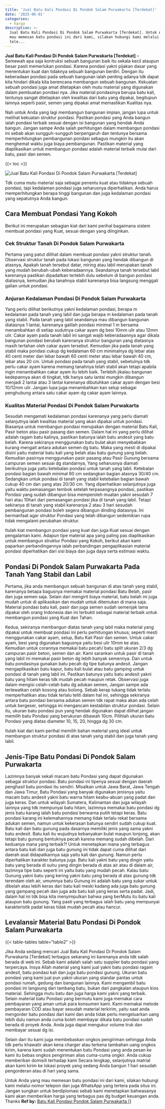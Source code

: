 ```yaml
---
title: 'Jual Batu Kali Pondasi Di Pondok Salam Purwakarta [Terdekat]'
date: '2025-06-01'
categories:
  - harga
description: >-
  Jual Batu Kali Pondasi Di Pondok Salam Purwakarta [Terdekat]. Untuk Anda yang
  mau memesan batu pondasi ini dari kami, silakan hubungi kami melalui nomor
  tele...
---
```


**Jual Batu Kali Pondasi Di Pondok Salam Purwakarta \[Terdekat\]** – Semewah apa saja kontruksi sebuah bangunan baik itu sekala kecil ataupun besar pasti memerlukan pondasi. Karena pondasi yakni pijakan dasar yang menentukan kuat dan tidaknya sebuah bangunan berdiri. Dengan itu keberadaan pondasi pada sebuah bangunan ialah penting adanya tdk dapat kita hindari dikala kita berencana membangun sebuah bangunan. Kekuatan sebuah pondasi juga amat ditetapkan oleh mutu material yang digunakan dalam pembuatan pondasi nya. Jika material pondasinya berupa batu kali, tentunya sangat ditetapkan oleh kwalitas dari batu yang dipakai, begitupun lainnya seperti pasir, semen yang dipakai amat memastikan Kualitas nya.

Nah untuk Anda yang lagi membangun bangunan impian, jangan lupa untuk melihat kekuatan struktur pondasi. Pastikan pondasi yang Anda bangun ialah pondasi terbaik sesuai dengan isi bangunan yang hendak Anda bangun. Jangan sampe Anda salah perhitungan dalam membangun pondasi ini sebab akan sungguh-sungguh berpengaruh dan tentunya bersama memperhitungkan pembangunan pondasi sebagus mungkin itu akan menghemat waktu juga biaya pembangunan. Pastikan material yang diaplikasikan untuk membangun pondasi adalah material terbaik mulai dari batu, pasir dan semen.

{{< toc >}}

![Jual Batu Kali Pondasi Di Pondok Salam Purwakarta [Terdekat]](/images/jual-batu-kali-25.png)

Tdk cuma mutu material saja sebagai penentu kuat atau tidaknya sebuah pondasi, tapi kedalaman pondasi juga seharusnya diperhatikan. Anda harus memperhitungkan berapa tinggi bangunan dan juga kedalaman pondasi yang sepatutnya Anda bangun.

## Cara Membuat Pondasi Yang Kokoh

Berikut ini merupakan sebagian kiat dari kami perihal bagaimana sistem membuat pondasi yang Kuat, sesuai dengan yang diinginkan.

### Cek Struktur Tanah Di Pondok Salam Purwakarta

Pertama yang patut dilihat dalam membuat pondasi yakni struktur tanah. Observasi struktur tanah pada lokasi bangunan yang hendak dibangun di atasnya, Apakah tanah tersebut datar, miring atau labil merupakan tanah yang mudah berubah-ubah keberadaannya. Seandainya tanah tersebut labil karenanya pastikan dipadatkan terlebih dulu sebelum di bangun pondasi diatasnya, kemudian jika tanahnya stabil karenanya bisa langsung menggali galian untuk pondasi.

### Anjuran Kedalaman Pondasi Di Pondok Salam Purwakarta

Yang perlu dilihat berikutnya yakni kedalaman pondasi, berapa m kedalaman pada tanah yang labil dan juga berapa m kedalaman pada tanah yang stabil. Pada tanah yang labil seandainya mau dibangun bangunan diatasnya 1 lantai, karenanya galilah pondasi minimal 1 m bersama menambahkan di setiap sudutnya cakar ayam dg besi 10mm ulir atau 12mm ulir. Cakar ayam pada tanah labil ini sangat wajib keberadaannya agar dikala bangunan pondasi berubah karenanya struktur bangunan yang diatasnya masih tertahan oleh cakar ayam tersebut. Kemudian jika pada tanah yang stabil maka pondasi cukup dg kedalaman 60 cm minimalnya dg lebar atas 40 centi meter dan lebar bawah 60 centi meter atau lebar bawah 40 cm, lebar atas 20 cm. Untuk pondasi pada tanah yang stabil, sebetulnya tdk perlu cakar ayam karena memang tanahnya telah stabil akan tetapi apabila ingin menambahkan cakar ayam itu lebih baik. Terlebih jikalau bangunan kedepannya akan di tingkat, tdk hanya satu lantai mungkin dibangun menjadi 2 lantai atau 3 lantai karenanya dibutuhkan cakar ayam dengan besi 10/12mm ulir. Jangan lupa juga menambahkan kan selup sebagai penghubung antara satu cakar ayam dg cakar ayam lainnya.

### Kualitas Material Pondasi Di Pondok Salam Purwakarta

Sesudah mengamati kedalaman pondasi karenanya yang perlu diamati selanjutnya ialah kwalitas material yang akan dipakai untuk pondasi. Biasanya untuk membangun pondasi merupakan dengan material Batu Kali, Pasir beton atau pasir pasang dan semen. Dalam hal ini yang perlu dilihat adalah ragam batu kalinya, pastikan batunya ialah batu andesit yang batu belah. Karena sekiranya menggunakan batu bulat akan menyebabkan kurang mengait antara adukan semen dg batu. Maka yang mesti di dipakai disini yaitu material batu kali yang belah atau batu gunung yang belah. Kemudian pasirnya menggunakan pasir pasang atau Pasir Gunung bersama campuran semen sesuai dg standarnya, Yang seharusnya diamati berikutnya juga yaitu ketebalan pondasi untuk tanah yang labil. Ketebalan pondasi bagian bawah minimal 60 cm sedangkan bagian atasnya 30/40 cm. Sedangkan untuk pondasi di tanah yang stabil ketebalan bagian bawah cukup 40 cm dan yang atas 20/30 cm. Yang diperhatikan selanjutnya juga yaitu waktu pemasangan tembok setelah terpasangnya pondasi, pastikan Pondasi yang sudah dibangun bisa memperoleh muatan yakni sesudah 7 hari atau 10hari dari pemasangan pondasi jika di tanah yang labil. Tetapi sekiranya di tanah yang stabil karenanya 2 atau 3 hari sesudah pembangunan pondasi boleh segera dibangun dinding diatasnya. Ini bermanfaat agar struktur Pondasi yang telah dibangun sedemikian rupa tidak mengalami perubahan struktur.

Itulah kiat membangun pondasi yang kuat dan juga Kuat sesuai dengan pengalaman kami. Adapun tipe material apa yang paling pas diaplikasikan untuk membangun struktur Pondasi yang Kokoh, berikut akan kami paparkan perbandingannya ialah perbandingan pengaplikasian material pondasi diperhatikan dari sisi biaya dan juga daya serta estimasi waktu.

## Pondasi Di Pondok Salam Purwakarta Pada Tanah Yang Stabil dan Labil

Pertama, jika anda membangun sebuah bangunan di atas tanah yang stabil, karenanya betapa bagusnya memakai material pondasi Batu Belah, pasir dan juga semen saja. Selain dari mengirit biaya material, batu belah ini juga mudah untuk di aplikasikan dan mudah untuk ditemukan di mana saja. Material pondasi batu kali, pasir dan juga semen sudah semenjak lama dipakai oleh orang Indonesia dan ini terbukti sebagai material terbaik untuk membangun pondasi yang Kuat dan Tahan.

Kedua, sekiranya membangun diatas tanah yang labil maka material yang dipakai untuk membuat pondasi ini perlu perhitungan khusus; seperti mesti menggunakan cakar ayam, selup, Batu Kali Pasir dan semen. Untuk cakar ayam, besi yang digunakan bagusnya yaitu besi ulir 10mm ke atas. Kemudian untuk corannya memakai batu pecah/ batu split ukuran 2/3 dg campuran pasir beton, semen dan air. Kami sarankan untuk pasir di tanah yang labil ini memakai pasir beton dg lebih banyak semennya. Dan untuk batu pondasinya gunakan batu pecah dg tipe batunya andesit. Jangan mengaplikasikan batu kapur, batu kali bulat atau batu gamping untuk pondasi di tanah yang labil ini. Pastikan batunya yaitu batu andesit yakni batu yang hitam keras tdk mudah pecah maupun retak. Observasi juga dalam mengisi celah-celah batu dg adukan semen, Jangan sampe ada terlewatkan celah kosong atau bolong. Sebab kerap tukang tidak terlalu memperhatikan atau tidak terlalu teliti dalam hal ini, sehingga sekiranya antara batu pondasi bersama adukan semen tdk rapat maka akan ada celah untuk bergeser, sehingga ini mengancam kestabilan struktur pondasi. Selain itu, ukuran batu pondasi pun yang hendak digunakan dapat dilihat jangan memilih batu Pondasi yang berukuran dibawah 10cm. Pilihlah ukuran batu Pondasi yang diatas diameter 10, 15, 20, hingga dg 30 cm.

Itulah kiat dari kami perihal memilih bahan material yang ideal untuk membangun struktur pondasi di atas tanah yang stabil dan juga tanah yang labil.

## Jenis-Tipe Batu Pondasi Di Pondok Salam Purwakarta

Lazimnya banyak sekali macam batu Pondasi yang dapat digunakan sebagai struktur pondasi. Batu pondasi ini tipenya sesuai dengan daerah penghasil batu pondasi itu sendiri. Misalkan untuk Jawa Barat, Jawa Tengah dan Jawa Timur, Batu Pondasi yang banyak digunakan jenisnya yaitu macam batu andesit yakni batu warna hitam keabu-abuan yang padat dan juga keras. Dan untuk wilayah Sumatera, Kalimantan dan juga wilayah lainnya yang tdk mempunyai batu hitam, lazimnya memakai batu pondasi dg jenis batu karang ialah batu pondasi berwarna putih tetapi keras. Batu pondasi karang ini kelemahannya memang tidak terlalu rekat bersama adukan semen, namun untuk kekerasan batunya sendiri sudah cukup kuat. Batu kali dan batu gunung pada dasarnya memiliki jenis yang sama yakni batu andesit. Batu kali itu wujudnya kebanyakan bulat maupun lonjong, akan tetapi batu gunung bentuknya pecah karena memang sudah dibelah. Dari keduanya mana yang terbaik?! Untuk menetapkan mana yang terbagus antara batu kali dan juga batu gunung ini tidak dapat cuma dilihat dari daerah asal didapatkannya saja yaitu kali dan gunung. Namun perlu diperhatikan karakter batunya juga. Batu kali yakni batu yang dingin yaitu batu yang berada di suhu yang dingin berada di atas air atau di dalam air, lazimnya tipe batu seperti ini yaitu batu yang mudah pecah. Kalau batu Gunung yakni batu yang kering yakni batu yang berada di atas gunung tdk terendam oleh air, umumnya batu Gunung ini adalah batu yang sukar untuk dibelah atau lebih keras dari batu kali meski kadang ada juga batu gunung yang gampang pecah dan juga ada batu kali yang keras serta padat. Jadi, dalam hal ini tdk bisa kita menyimpulkan bahwa yang berMutu itu batu kali ataupun batu gunung. Yang pasti yang terbagus ialah batu yang mempunyai karakteristik padat keras tidak mudah pecah atau hancur.

## Levalansir Material Batu Pondasi Di Pondok Salam Purwakarta

{{< table-tables table="table2" >}}

Jika Anda sedang mencari Jual Batu Kali Pondasi Di Pondok Salam Purwakarta \[Terdekat\] terbagus sekarang ini karenanya anda tdk salah berada di web ini. Sebab kami adalah salah satu supplier batu pondasi yang terpercaya. Insya Allah material yang kami jual yakni batu pondasi ragam andesit, batu pondasi kali dan juga batu pondasi gunung. Ukuran batu pondasi yang kami jual pun yakni ukuran yang standar pantas untuk pondasi rumah, gedung dan bangunan lainnya. Kami mengambil batu pondasi ini langsung dari tambang batu, bukan dari pangkalan ataupun kios material. Sehingga mutu batu dan juga harga kami yakni yang terbaik. Selain material batu Pondasi yang bermutu kami juga memakai cara pembayaran yang aman untuk para konsumen kami. Kami memakai metode pembayaran COD atau bayar sesudah material terkirim, yaitu saat anda mengorder batu pondasi dari kami dan anda tidak perlu mengeluarkan uang lebih dulu namun anda cuma boleh membayar dikala batu pondasi sudah berada di proyek Anda. Anda juga dapat mengukur volume truk dan membayar sesuai dg isi.

Selain dari itu kami juga membebaskan ongkos pengiriman sehingga Anda tdk perlu khawatir akan kena charger atau terkena tambahan uang ongkos kirim, karena kami sudah menentukan batu Pondasi yang anda pesan ke kami itu bebas ongkos pengiriman alias cuma-cuma ongkir. Anda cukup memberikan domisili terhadap kami Secara lengkap, selanjutnya matrial akan kami kirim ke lokasi proyek yang sedang Anda bangun 1 hari sesudah pengorderan atau di hari yang sama.

Untuk Anda yang mau memesan batu pondasi ini dari kami, silakan hubungi kami melalui nomor telepon dan juga WhatsApp yang tertera pada situs ini. Jangan sungkan untuk berdiplomasi sebab kami menetapkan bahwasanya kami akan memberikan harga yang terbagus pas dg budget keuangan anda. Thanks
**Ref by:** [Batu Kali Pondasi Pondok Salam Purwakarta []](https://id.wikipedia.org/wiki/Batu)
